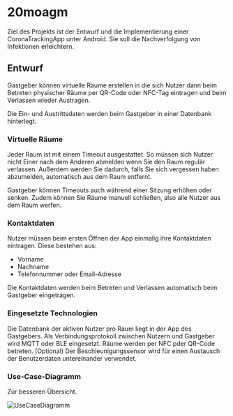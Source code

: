 # 20moagm
Ziel des Projekts ist der Entwurf und die Implementierung einer CoronaTrackingApp unter Android. Sie soll die Nachverfolgung von Infektionen erleichtern.

## Entwurf
Gastgeber können virtuelle Räume erstellen in die sich Nutzer dann beim Betreten physischer Räume per QR-Code oder NFC-Tag eintragen und beim Verlassen wieder Austragen.

Die Ein- und Austrittsdaten werden beim Gastgeber in einer Datenbank hinterlegt.

### Virtuelle Räume

Jeder Raum ist mit einem Timeout ausgestattet. So müssen sich Nutzer nicht Einer nach dem Anderen abmelden wenn Sie den Raum regulär verlassen. Außerdem werden Sie dadurch, falls Sie sich vergessen haben abzumelden, automatisch aus dem Raum entfernt.

Gastgeber können Timeouts auch während einer Sitzung erhöhen oder senken. Zudem können Sie Räume manuell schließen, also alle Nutzer aus dem Raum werfen.

### Kontaktdaten

Nutzer müssen beim ersten Öffnen der App einmalig ihre Kontaktdaten eintragen. Diese bestehen aus:

* Vorname
* Nachname
* Telefonnummer oder Email-Adresse

Die Kontaktdaten werden beim Betreten und Verlassen automatisch beim Gastgeber eingetragen.

### Eingesetzte Technologien

Die Datenbank der aktiven Nutzer pro Raum liegt in der App des Gastgebers. Als Verbindungsprotokoll zwischen Nutzern und Gastgeber wird MQTT oder BLE eingesetzt. Räume werden per NFC pder QR-Code betreten. (Optional) Der Beschleunigungssensor wird für einen Austausch der Benutzerdaten untereinander verwendet.

### Use-Case-Diagramm

Zur besseren Übersicht.

![UseCaseDiagramm](https://drive.google.com/file/d/1Qwc5gvlkLyzoGenEJLtwvRZ0hH-vfiNx/view)





```

